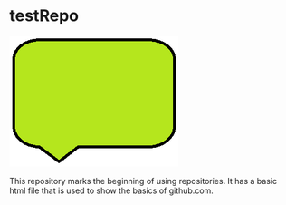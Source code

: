 # testRepo
![img](./idea.png)

This repository marks the beginning of using repositories. It has a basic html file that is used to show the basics of github.com.

